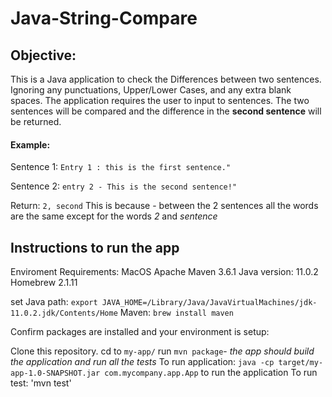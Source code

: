 # Java-String-Compare

## Objective:
This is a Java application to check the Differences between two sentences. Ignoring any punctuations, Upper/Lower Cases, and any extra blank spaces.
The application requires the user to input to sentences. The two sentences will be compared and the difference in the **second sentence** will be returned.

#### Example:
Sentence 1: `Entry 1 : this is the first sentence."`

Sentence 2: `entry 2 - This is the second sentence!"`

Return: `2, second`
This is because - between the 2 sentences all the words are the same except for the words *2* and *sentence* 

## Instructions to run the app

Enviroment Requirements:
MacOS
Apache Maven 3.6.1 
Java version: 11.0.2
Homebrew 2.1.11

set Java path: `export JAVA_HOME=/Library/Java/JavaVirtualMachines/jdk-11.0.2.jdk/Contents/Home`
Maven: `brew install maven`

Confirm packages are installed and your environment is setup:

Clone this repository.
cd to `my-app/`
run `mvn package`- *the app should build the application and run all the tests*
To run application: `java -cp target/my-app-1.0-SNAPSHOT.jar com.mycompany.app.App` to run the application
To run test: 'mvn test'
